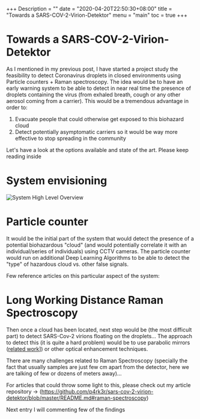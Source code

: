 +++
Description = ""
date = "2020-04-20T22:50:30+08:00"
title = "Towards a SARS-COV-2-Virion-Detektor"
menu = "main"
toc = true
+++

# Towards a SARS-COV-2-Virion-Detektor

As I mentioned in my previous post, I have started a project study the feasibility to detect Coronavirus droplets in closed environments using Particle counters + Raman spectroscopy.
The idea would be to have an early warning system to be able to detect in near real time the presence of droplets containing the virus (from exhaled breath, cough or any other aerosol coming from a carrier).  This would be a tremendous advantage in order to:


1. Evacuate people that could otherwise get exposed to this biohazard cloud
2. Detect potentially asymptomatic carriers so it would be way more effective to stop spreading in the community

Let's have a look at the options available and state of the art. Please keep reading inside


# System envisioning

![System High Level Overview](/static/images/logo-dark.png)


# Particle counter

It would be the initial part of the system that would detect the presence of a potential biohazardous "cloud" (and would potentially correlate it with an individual/series of individuals) using CCTV cameras. The particle counter would run on additional Deep Learning Algorithms to be able to detect the "type" of hazardous cloud vs. other false signals.

Few reference articles on this particular aspect of the system:

# Long Working Distance Raman Spectroscopy

Then once a cloud has been located, next step would be (the most difficult part) to detect SARS-Cov-2 virions floating on the droplets... The approach to detect this (it is quite a hard problem) would be to use parabolic mirrors ([related work](https://www.ncbi.nlm.nih.gov/pmc/articles/PMC5695967/)]) or other optical enhancement techniques. 

There are many challenges related to Raman Spectroscopy (specially the fact that usually samples are just few cm apart from the detector, here we are talking of few or dozens of meters away)...

For articles that could throw some light to this, please check out my article repository -> (https://github.com/p4rk3r/sars-cov-2-virion-detektor/blob/master/README.md#raman-spectroscopy)

Next entry I will commenting few of the findings 



